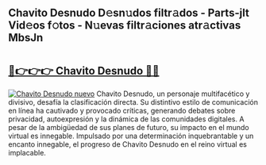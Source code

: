 ## Chavito Desnudo D𝚎sn𝚞dos filtr𝚊dos - Parts-jlt Vid𝚎os f𝚘tos - N𝚞evas filtr𝚊ciones atr𝚊ctivas MbsJn

# <h2><a href="http://mbddkbj.tromn.icu/?c=Chavito+Desnudo">🔗👉👉👉 Chavito Desnudo 🔗🔗</a></h2>

[![Chavito Desnudo nuevo](https://i.imgur.com/pEAQMta.gif)](http://mbddkbj.tromn.icu/?c=Chavito+Desnudo)
Chavito Desnudo, un personaje multifacético y divisivo, desafía la clasificación directa. Su distintivo estilo de comunicación en línea ha cautivado y provocado críticas, generando debates sobre privacidad, autoexpresión y la dinámica de las comunidades digitales. A pesar de la ambigüedad de sus planes de futuro, su impacto en el mundo virtual es innegable. Impulsado por una determinación inquebrantable y un encanto innegable, el progreso de Chavito Desnudo en el reino virtual es implacable.
